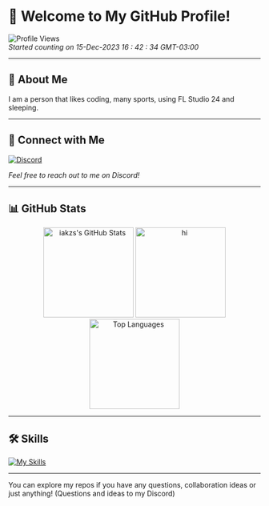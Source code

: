 # 👋 Welcome to My GitHub Profile!

![Profile Views](https://komarev.com/ghpvc/?username=iakzs&color=green&label=Profile+Views)\
*Started counting on 15-Dec-2023 16 : 42 : 34 GMT-03:00*

---

## 🌟 About Me

I am a person that likes coding, many sports, using FL Studio 24 and sleeping.

---

## 💬 Connect with Me

[![Discord](https://lanyard.cnrad.dev/api/622795838032314388)](https://discord.com/users/622795838032314388)

*Feel free to reach out to me on Discord!*

---

## 📊 GitHub Stats

<div align="center">
  <img height="180em" src="https://github-readme-stats.vercel.app/api?username=iakzs&show_icons=true&line_height=27&count_private=true&theme=react" alt="iakzs's GitHub Stats" />
  <img height="180em" src="https://streak-stats.demolab.com?user=iakzs&theme=transparent&mode=weekly" alt="hi" />
  <img height="180em" src="https://github-readme-stats.vercel.app/api/top-langs/?username=iakzs&hide=Makefile&theme=react" alt="Top Languages" />
</div>

---

## 🛠️ Skills

[![My Skills](https://skillicons.dev/icons?i=ae,apple,arduino,blender,bots,c,cloudflare,cmake,cpp,cs,css,discord,discordjs,docker,flask,git,github,html,js,kali,lua,mongodb,mysql,nextjs,nginx,nodejs,npm,postgres,powershell,prisma,ps,py,qt,react,redis,redux,robloxstudio,sentry,sqlite,ubuntu,unity,visualstudio,vscode,windows,workers)](https://skillicons.dev)

---

You can explore my repos if you have any questions, collaboration ideas or just anything! (Questions and ideas to my Discord)
